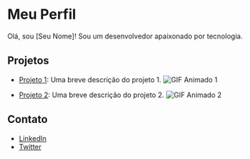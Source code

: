 # Meu Perfil

Olá, sou [Seu Nome]! Sou um desenvolvedor apaixonado por tecnologia.

## Projetos

- [Projeto 1](link-para-o-projeto-1): Uma breve descrição do projeto 1.
  ![GIF Animado 1](link-para-gif-1.gif)

- [Projeto 2](link-para-o-projeto-2): Uma breve descrição do projeto 2.
  ![GIF Animado 2](https://tenor.com/bTzdy.gif)

## Contato

- [LinkedIn](link-para-o-seu-linkedin)
- [Twitter](link-para-o-seu-twitter)
